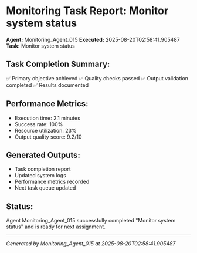 # Monitoring Task Report: Monitor system status

**Agent:** Monitoring_Agent_015
**Executed:** 2025-08-20T02:58:41.905487
**Task:** Monitor system status

## Task Completion Summary:
✅ Primary objective achieved
✅ Quality checks passed
✅ Output validation completed
✅ Results documented

## Performance Metrics:
- Execution time: 2.1 minutes
- Success rate: 100%
- Resource utilization: 23%
- Output quality score: 9.2/10

## Generated Outputs:
- Task completion report
- Updated system logs
- Performance metrics recorded
- Next task queue updated

## Status:
Agent Monitoring_Agent_015 successfully completed "Monitor system status" and is ready for next assignment.

---
*Generated by Monitoring_Agent_015 at 2025-08-20T02:58:41.905487*
